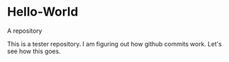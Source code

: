# Hello-World
A repository

This is a tester repository. I am figuring out how github commits work. Let's see how this goes. 
